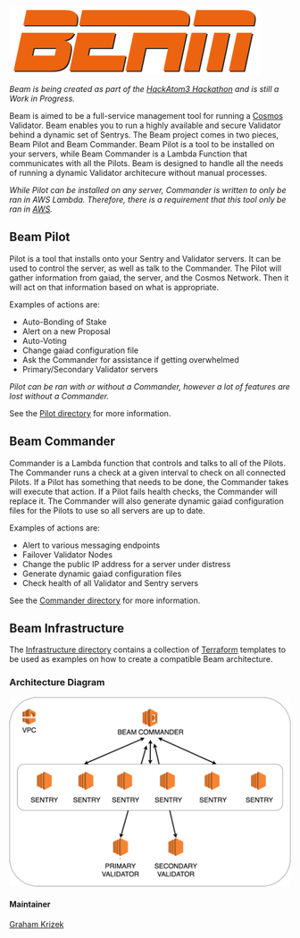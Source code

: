 ![beam-logo.png](files/beam-logo.png)

_Beam is being created as part of the [HackAtom3 Hackathon](https://blog.cosmos.network/announcement-hackatom3-is-live-83c3492a45e5) and is still a Work in Progress._

Beam is aimed to be a full-service management tool for running a [Cosmos](https://cosmos.network) Validator. Beam enables you to run a highly available and secure Validator behind a dynamic set of Sentrys. The Beam project comes in two pieces, Beam Pilot and Beam Commander. Beam Pilot is a tool to be installed on your servers, while Beam Commander is a Lambda Function that communicates with all the Pilots. Beam is designed to handle all the needs of running a dynamic Validator architecure without manual processes.

_While Pilot can be installed on any server, Commander is written to only be ran in AWS Lambda. Therefore, there is a requirement that this tool only be ran in [AWS](https://aws.amazon.com)._


## Beam Pilot

Pilot is a tool that installs onto your Sentry and Validator servers. It can be used to control the server, as well as talk to the Commander. The Pilot will gather information from gaiad, the server, and the Cosmos Network. Then it will act on that information based on what is appropriate. 

Examples of actions are:

- Auto-Bonding of Stake
- Alert on a new Proposal
- Auto-Voting
- Change gaiad configuration file
- Ask the Commander for assistance if getting overwhelmed
- Primary/Secondary Validator servers

_Pilot can be ran with or without a Commander, however a lot of features are lost without a Commander._

See the [Pilot directory](./pilot) for more information.


## Beam Commander

Commander is a Lambda function that controls and talks to all of the Pilots. The Commander runs a check at a given interval to check on all connected Pilots. If a Pilot has something that needs to be done, the Commander takes will execute that action. If a Pilot fails health checks, the Commander will replace it. The Commander will also generate dynamic gaiad configuration files for the Pilots to use so all servers are up to date.

Examples of actions are:

- Alert to various messaging endpoints
- Failover Validator Nodes
- Change the public IP address for a server under distress
- Generate dynamic gaiad configuration files
- Check health of all Validator and Sentry servers

See the [Commander directory](./commander) for more information.


## Beam Infrastructure

The [Infrastructure directory](./infrastructure) contains a collection of [Terraform](https://terraform.io) templates to be used as examples on how to create a compatible Beam architecture.


### Architecture Diagram

![beam-arch.png](files/beam-arch.png)


#### Maintainer

[Graham Krizek](https://github.com/gkrizek)

